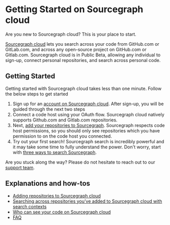 # Getting Started on Sourcegraph cloud

Are you new to Sourcegraph cloud? This is your place to start. 

[Sourcegraph cloud](https://sourcegraph.com/search) lets you search across your code from GitHub.com or GitLab.com, and across any open-source project on GitHub.com or Gitlab.com. Sourcegraph cloud is in Public Beta, allowing any individual to sign-up, connect personal repositories, and search across personal code. 

## Getting Started
Getting started with Sourcegraph cloud takes less than one minute. Follow the below steps to get started
1. Sign up for an [account on Sourcegraph cloud](https://sourcegraph.com/sign-up). After sign-up, you will be guided through the next two steps
1. Connect a code host using your OAuth flow. Sourcegraph cloud natively supports Github.com and Gitlab.com repositories. 
1. Next, [add your repositories to Sourcegraph](https://learn.sourcegraph.com/how-to-add-private-code-repositories-to-sourcegraph). Sourcegraph respects code host permissions, so you should only see repositories which you have permission to on the code host you connected. 
1. Try out your first search! Sourcegraph search is incredibly powerful and it may take some time to fully understand the power. Don't worry, start with [three ways to search Sourcegraph](https://learn.sourcegraph.com/three-ways-to-search-video).

Are you stuck along the way? Please do not hesitate to reach out to our [support team](mailto:support@sourcegraph.com).

## Explanations and how-tos

- [Adding repositories to Sourcegraph cloud](../code_search/how-to/adding_repositories_to_cloud.md)
- [Searching across repositories you’ve added to Sourcegraph cloud with search contexts](../code_search/how-to/searching_with_search_contexts.md)
- [Who can see your code on Sourcegraph cloud](../code_search/explanations/code_visibility_on_sourcegraph_cloud.md)
- [FAQ](../code_search/explanations/sourcegraph_cloud.md)
